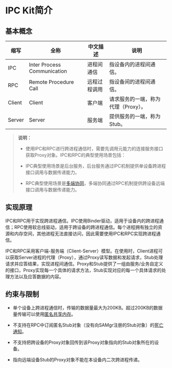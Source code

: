 # IPC Kit简介


## 基本概念

|缩写    |全称                        |中文描述     |说明  |
| -------|----------------------------|-------------|------|
|IPC     |Inter Process Communication |进程间通信   |指设备内的进程间通信。|
|RPC     |Remote Procedure Call       |远程过程调用 |指设备间的进程间通信。|
|Client  |Client                      |客户端       |请求服务的一端，称为代理（Proxy）。|
|Server  |Server                      |服务端       |提供服务的一端，称为Stub。|


> **说明：**
>
>- 使用IPC和RPC进行跨进程通信时，需要先调用元能力的连接服务接口获取Proxy对象。IPC和RPC的典型使用场景包括：
>
>  - IPC典型使用场景是后台服务，后台服务通过IPC机制提供单设备跨进程接口调用与数据传递能力。
>
>  - RPC典型使用场景是<!--Del-->[<!--DelEnd-->多端协同<!--Del-->](../application-models/hop-multi-device-collaboration.md)<!--DelEnd-->，多端协同通过RPC机制提供跨设备远端接口调用与数据传递能力。


## 实现原理

IPC和RPC用于实现跨进程通信。IPC使用Binder驱动，适用于设备内的跨进程通信；RPC使用软总线驱动，适用于跨设备的跨进程通信。每个进程拥有独立的资源和内存空间，其他进程无法直接访问，因此需要使用IPC和RPC实现跨进程通信。

IPC和RPC采用客户端-服务端（Client-Server）模型。在使用时，Client进程可以获取Server进程的代理（Proxy），通过Proxy读写数据和发起请求，Stub处理请求并应答结果，实现进程间通信。Proxy和Stub提供了一组由服务/业务自定义的接口，Proxy实现每一个具体的请求方法，Stub实现对应的每一个具体请求的处理方法以及应答数据的内容。

## 约束与限制

- 单个设备上跨进程通信时，传输的数据量最大为200KB。超过200KB的数据量传输可以使用[匿名共享内存](../reference/apis-ipc-kit/js-apis-rpc.md#ashmem8)。

- 不支持在RPC中订阅匿名Stub对象（没有向SAMgr注册的Stub对象）的[死亡通知](subscribe-remote-state.md)。

- 不支持把跨设备的Proxy对象回传到该Proxy对象指向的Stub对象所在的设备。

- 指向远端设备Stub的Proxy对象不能在本设备内二次跨进程传递。